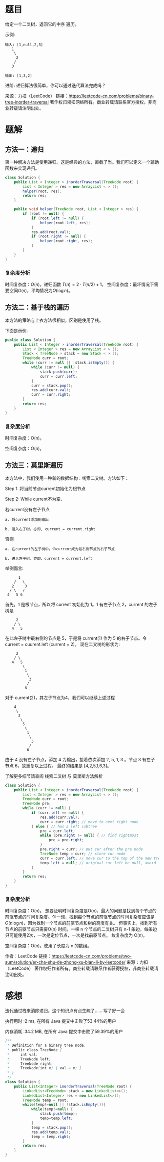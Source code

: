 # 题目

给定一个二叉树，返回它的中序 遍历。

示例:
~~~
输入: [1,null,2,3]
   1
    \
     2
    /
   3

输出: [1,3,2]
~~~
进阶: 递归算法很简单，你可以通过迭代算法完成吗？

来源：力扣（LeetCode）
链接：https://leetcode-cn.com/problems/binary-tree-inorder-traversal
著作权归领扣网络所有。商业转载请联系官方授权，非商业转载请注明出处。

# 题解

## 方法一：递归

第一种解决方法是使用递归。这是经典的方法，直截了当。我们可以定义一个辅助函数来实现递归。

~~~java
class Solution {
    public List < Integer > inorderTraversal(TreeNode root) {
        List < Integer > res = new ArrayList < > ();
        helper(root, res);
        return res;
    }

    public void helper(TreeNode root, List < Integer > res) {
        if (root != null) {
            if (root.left != null) {
                helper(root.left, res);
            }
            res.add(root.val);
            if (root.right != null) {
                helper(root.right, res);
            }
        }
    }
}
~~~
### 复杂度分析

时间复杂度：$O(n)$。递归函数 $T(n) = 2 \cdot T(n/2)+1$。
空间复杂度：最坏情况下需要空间$O(n)$，平均情况为$O(\log n)$。 

## 方法二：基于栈的遍历
本方法的策略与上衣方法很相似，区别是使用了栈。

下面是示例:


~~~java
public class Solution {
    public List < Integer > inorderTraversal(TreeNode root) {
        List < Integer > res = new ArrayList < > ();
        Stack < TreeNode > stack = new Stack < > ();
        TreeNode curr = root;
        while (curr != null || !stack.isEmpty()) {
            while (curr != null) {
                stack.push(curr);
                curr = curr.left;
            }
            curr = stack.pop();
            res.add(curr.val);
            curr = curr.right;
        }
        return res;
    }
}
~~~
### 复杂度分析

时间复杂度：O(n)。

空间复杂度：O(n)。 


## 方法三：莫里斯遍历
本方法中，我们使用一种新的数据结构：线索二叉树。方法如下：

Step 1: 将当前节点current初始化为根节点

Step 2: While current不为空，

若current没有左子节点

    a. 将current添加到输出
    
    b. 进入右子树，亦即, current = current.right

否则

    a. 在current的左子树中，令current成为最右侧节点的右子节点
    
    b. 进入左子树，亦即，current = current.left
举例而言:


          1
        /   \
       2     3
      / \   /
     4   5 6

首先，1 是根节点，所以将 current 初始化为 1。1 有左子节点 2，current 的左子树是

         2
        / \
       4   5
在此左子树中最右侧的节点是 5，于是将 current(1) 作为 5 的右子节点。令 current = cuurent.left (current = 2)。 现在二叉树的形状为:

         2
        / \
       4   5
            \
             1
              \
               3
              /
             6
对于 current(2)，其左子节点为4，我们可以继续上述过程

        4
         \
          2
           \
            5
             \
              1
               \
                3
               /
              6
由于 4 没有左子节点，添加 4 为输出，接着依次添加 2, 5, 1, 3 。节点 3 有左子节点 6，故重复以上过程。 最终的结果是 [4,2,5,1,6,3]。

了解更多细节请查阅 线索二叉树 与 莫里斯方法解析

~~~java
class Solution {
    public List < Integer > inorderTraversal(TreeNode root) {
        List < Integer > res = new ArrayList < > ();
        TreeNode curr = root;
        TreeNode pre;
        while (curr != null) {
            if (curr.left == null) {
                res.add(curr.val);
                curr = curr.right; // move to next right node
            } else { // has a left subtree
                pre = curr.left;
                while (pre.right != null) { // find rightmost
                    pre = pre.right;
                }
                pre.right = curr; // put cur after the pre node
                TreeNode temp = curr; // store cur node
                curr = curr.left; // move cur to the top of the new tree
                temp.left = null; // original cur left be null, avoid infinite loops
            }
        }
        return res;
    }
}
~~~
### 复杂度分析

时间复杂度：O(n)。 想要证明时间复杂度是O(n)，最大的问题是找到每个节点的前驱节点的时间复杂度。乍一想，找到每个节点的前驱节点的时间复杂度应该是 $O(n\log n)$，因为找到一个节点的前驱节点和树的高度有关。 但事实上，找到所有节点的前驱节点只需要O(n) 时间。一棵 n 个节点的二叉树只有 n-1 条边，每条边只可能使用2次，一次是定位节点，一次是找前驱节点。 故复杂度为 O(n)。

空间复杂度：O(n)。使用了长度为 n 的数组。

作者：LeetCode
链接：https://leetcode-cn.com/problems/two-sum/solution/er-cha-shu-de-zhong-xu-bian-li-by-leetcode/
来源：力扣（LeetCode）
著作权归作者所有。商业转载请联系作者获得授权，非商业转载请注明出处。

# 感想

迭代通过栈来消除递归，这个知识点有点生疏了…… 写了好一会

执行用时 :2 ms, 在所有 Java 提交中击败了53.44%的用户

内存消耗 :34.2 MB, 在所有 Java 提交中击败了59.39%的用户

~~~java
/**
 * Definition for a binary tree node.
 * public class TreeNode {
 *     int val;
 *     TreeNode left;
 *     TreeNode right;
 *     TreeNode(int x) { val = x; }
 * }
 */
class Solution {
    public List<Integer> inorderTraversal(TreeNode root) {
        LinkedList<TreeNode> stack = new LinkedList<>();
        LinkedList<Integer> res = new LinkedList<>();
        TreeNode temp = root;
        while(temp!=null || !stack.isEmpty()){
            while(temp!=null) {
                stack.push(temp);
                temp=temp.left;
            }
            temp = stack.pop();
            res.add(temp.val);
            temp = temp.right;
        }
        return res;
    }
}
~~~

